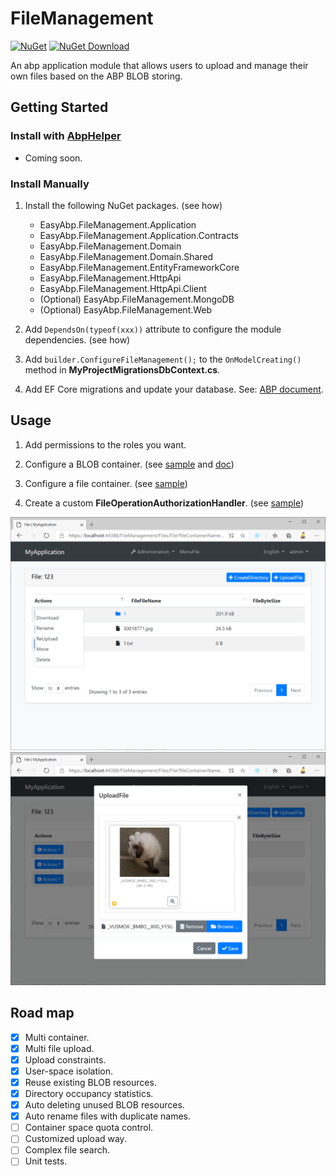 # FileManagement

[![NuGet](https://img.shields.io/nuget/v/EasyAbp.FileManagement.Domain.Shared.svg?style=flat-square)](https://www.nuget.org/packages/EasyAbp.FileManagement.Domain.Shared)
[![NuGet Download](https://img.shields.io/nuget/dt/EasyAbp.FileManagement.Domain.Shared.svg?style=flat-square)](https://www.nuget.org/packages/EasyAbp.FileManagement.Domain.Shared)

An abp application module that allows users to upload and manage their own files based on the ABP BLOB storing.

## Getting Started

### Install with [AbpHelper](https://github.com/EasyAbp/AbpHelper.GUI)

* Coming soon.

### Install Manually

1. Install the following NuGet packages. (see how)

    * EasyAbp.FileManagement.Application
    * EasyAbp.FileManagement.Application.Contracts
    * EasyAbp.FileManagement.Domain
    * EasyAbp.FileManagement.Domain.Shared
    * EasyAbp.FileManagement.EntityFrameworkCore
    * EasyAbp.FileManagement.HttpApi
    * EasyAbp.FileManagement.HttpApi.Client
    * (Optional) EasyAbp.FileManagement.MongoDB
    * (Optional) EasyAbp.FileManagement.Web

1. Add `DependsOn(typeof(xxx))` attribute to configure the module dependencies. (see how)

1. Add `builder.ConfigureFileManagement();` to the `OnModelCreating()` method in **MyProjectMigrationsDbContext.cs**.

1. Add EF Core migrations and update your database. See: [ABP document](https://docs.abp.io/en/abp/latest/Tutorials/Part-1?UI=MVC#add-new-migration-update-the-database).

## Usage

1. Add permissions to the roles you want.

1. Configure a BLOB container. (see [sample](host/EasyAbp.FileManagement.Web.Unified/FileManagementWebUnifiedModule.cs#L116-L126) and [doc](https://docs.abp.io/en/abp/latest/Blob-Storing))

1. Configure a file container. (see [sample](host/EasyAbp.FileManagement.Web.Unified/FileManagementWebUnifiedModule.cs#L128-L153))

1. Create a custom **FileOperationAuthorizationHandler**. (see [sample](host/EasyAbp.FileManagement.Web.Unified/CommonContainerFileOperationAuthorizationHandler.cs))

![Files](docs/images/Files.png)
![Upload](docs/images/Upload.png)

## Road map

- [x] Multi container.
- [x] Multi file upload.
- [x] Upload constraints.
- [x] User-space isolation.
- [x] Reuse existing BLOB resources.
- [x] Directory occupancy statistics.
- [x] Auto deleting unused BLOB resources.
- [x] Auto rename files with duplicate names.
- [ ] Container space quota control.
- [ ] Customized upload way.
- [ ] Complex file search.
- [ ] Unit tests.
